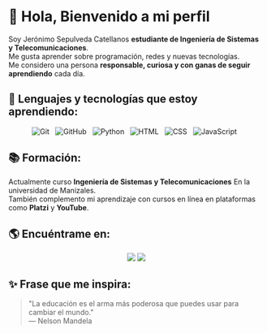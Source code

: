 # 👋 Hola, Bienvenido a mi perfil

Soy Jerónimo Sepulveda Catellanos **estudiante de Ingeniería de Sistemas y Telecomunicaciones**.  
Me gusta aprender sobre programación, redes y nuevas tecnologías.  
Me considero una persona **responsable, curiosa y con ganas de seguir aprendiendo** cada día.  

## 🚀 Lenguajes y tecnologías que estoy aprendiendo:

<p align="center">
  <img src="https://img.shields.io/badge/Git-F05032?style=for-the-badge&logo=git&logoColor=white" alt="Git" />&nbsp;&nbsp;
  <img src="https://img.shields.io/badge/GitHub-000000?style=for-the-badge&logo=github&logoColor=white" alt="GitHub" />&nbsp;&nbsp;
  <img src="https://img.shields.io/badge/Python-FFD43B?style=for-the-badge&logo=python&logoColor=blue" alt="Python" />&nbsp;&nbsp;
  <img src="https://img.shields.io/badge/HTML5-E34F26?style=for-the-badge&logo=html5&logoColor=white" alt="HTML" />&nbsp;&nbsp;
  <img src="https://img.shields.io/badge/CSS3-1572B6?style=for-the-badge&logo=css3&logoColor=white" alt="CSS" />&nbsp;&nbsp;
  <img src="https://img.shields.io/badge/JavaScript-323330?style=for-the-badge&logo=javascript&logoColor=F7DF1E" alt="JavaScript" />&nbsp;&nbsp;
</p>

## 📚 Formación:

Actualmente curso **Ingeniería de Sistemas y Telecomunicaciones** En la universidad de Manizales.  
También complemento mi aprendizaje con cursos en línea en plataformas como **Platzi** y **YouTube**.  

## 🌎 Encuéntrame en:

<p align="center">
  <a href="mailto:tuemail@gmail.com"><img src="https://img.shields.io/badge/Gmail-D14836?style=for-the-badge&logo=gmail&logoColor=white" /></a>
  <a href="https://www.linkedin.com"><img src="https://img.shields.io/badge/LinkedIn-0077B5?style=for-the-badge&logo=linkedin&logoColor=white" /></a>
</p>

## ✨ Frase que me inspira:

> "La educación es el arma más poderosa que puedes usar para cambiar el mundo."  
> — Nelson Mandela
